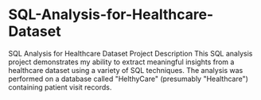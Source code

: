 # SQL-Analysis-for-Healthcare-Dataset
SQL Analysis for Healthcare Dataset Project Description This SQL analysis project demonstrates my ability to extract meaningful insights from a healthcare dataset using a variety of SQL techniques. The analysis was performed on a database called "HelthyCare" (presumably "Healthcare") containing patient visit records.

